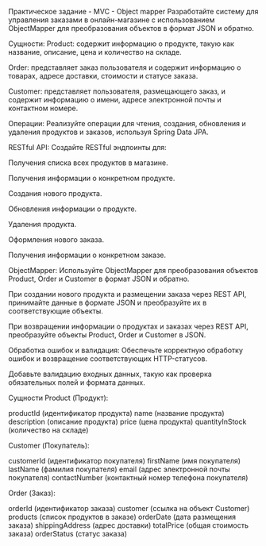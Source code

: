 Практическое задание - MVC - Object mapper
Разработайте систему для управления заказами в онлайн-магазине с использованием ObjectMapper для преобразования объектов в формат JSON и обратно.

Сущности:
Product: содержит информацию о продукте, такую как название, описание, цена и количество на складе.

Order: представляет заказ пользователя и содержит информацию о товарах, адресе доставки, стоимости и статусе заказа.

Customer: представляет пользователя, размещающего заказ, и содержит информацию о имени, адресе электронной почты и контактном номере.

Операции:
Реализуйте операции для чтения, создания, обновления и удаления продуктов и заказов, используя Spring Data JPA.

RESTful API:
Создайте RESTful эндпоинты для:

Получения списка всех продуктов в магазине.

Получения информации о конкретном продукте.

Создания нового продукта.

Обновления информации о продукте.

Удаления продукта.

Оформления нового заказа.

Получения информации о конкретном заказе.

ObjectMapper:
Используйте ObjectMapper для преобразования объектов Product, Order и Customer в формат JSON и обратно.

При создании нового продукта и размещении заказа через REST API, принимайте данные в формате JSON и преобразуйте их в соответствующие объекты.

При возвращении информации о продуктах и заказах через REST API, преобразуйте объекты Product, Order и Customer в JSON.

Обработка ошибок и валидация:
Обеспечьте корректную обработку ошибок и возвращение соответствующих HTTP-статусов.

Добавьте валидацию входных данных, такую как проверка обязательных полей и формата данных.

Сущности
Product (Продукт):

productId (идентификатор продукта) name (название продукта) description (описание продукта) price (цена продукта) quantityInStock (количество на складе)

Customer (Покупатель):

customerId (идентификатор покупателя) firstName (имя покупателя) lastName (фамилия покупателя) email (адрес электронной почты покупателя) contactNumber (контактный номер телефона покупателя)

Order (Заказ):

orderId (идентификатор заказа) customer (ссылка на объект Customer) products (список продуктов в заказе) orderDate (дата размещения заказа) shippingAddress (адрес доставки) totalPrice (общая стоимость заказа) orderStatus (статус заказа)

